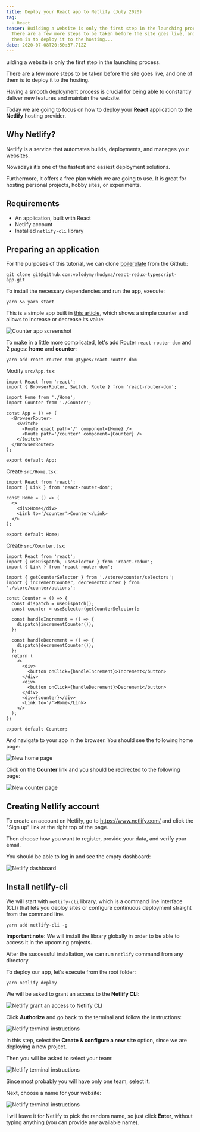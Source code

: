 ```yaml
---
title: Deploy your React app to Netlify (July 2020)
tag:
  - React
teaser: Building a website is only the first step in the launching process.
  There are a few more steps to be taken before the site goes live, and one of
  them is to deploy it to the hosting...
date: 2020-07-08T20:50:37.712Z
---
```

uilding a website is only the first step in the launching process.

There are a few more steps to be taken before the site goes live, and one of them is to deploy it to the hosting.

Having a smooth deployment process is crucial for being able to constantly deliver new features and maintain the website.

Today we are going to focus on how to deploy your **React** application to the **Netlify** hosting provider.

## Why Netlify?

Netlify is a service that automates builds, deployments, and manages your websites.

Nowadays it’s one of the fastest and easiest deployment solutions.

Furthermore, it offers a free plan which we are going to use. It is great for hosting personal projects, hobby sites, or experiments.

## Requirements

* An application, built with React
* Netlify account
* Installed `netlify-cli` library

## Preparing an application

For the purposes of this tutorial, we can clone [boilerplate](https://github.com/volodymyrhudyma/react-redux-typescript-app) from the Github:

`git clone git@github.com:volodymyrhudyma/react-redux-typescript-app.git`

To install the necessary dependencies and run the app, execute:

`yarn && yarn start`

This is a simple app built in [this article](/2020-06-11-add-redux-with-typescript-to-your-react-applicaton-june-2020/), which shows a simple counter and allows to increase or decrease its value:

![Counter app screenshot](/img/screenshot-2020-07-07-at-17.48.43.png "Counter app screenshot")

To make in a little more complicated, let's add Router `react-router-dom` and 2 pages: **home** and **counter**:

`yarn add react-router-dom @types/react-router-dom`

Modify `src/App.tsx`:

```tsx
import React from 'react';
import { BrowserRouter, Switch, Route } from 'react-router-dom';

import Home from './Home';
import Counter from './Counter';

const App = () => (
  <BrowserRouter>
    <Switch>
      <Route exact path='/' component={Home} />
      <Route path='/counter' component={Counter} />
    </Switch>
  </BrowserRouter>
);

export default App;
```

Create `src/Home.tsx`:

```tsx
import React from 'react';
import { Link } from 'react-router-dom';

const Home = () => (
  <>
    <div>Home</div>
    <Link to='/counter'>Counter</Link>
  </>
);

export default Home;
```

Create `src/Counter.tsx`:

```tsx
import React from 'react';
import { useDispatch, useSelector } from 'react-redux';
import { Link } from 'react-router-dom';

import { getCounterSelector } from './store/counter/selectors';
import { incrementCounter, decrementCounter } from './store/counter/actions';

const Counter = () => {
  const dispatch = useDispatch();
  const counter = useSelector(getCounterSelector);

  const handleIncrement = () => {
    dispatch(incrementCounter());
  };

  const handleDecrement = () => {
    dispatch(decrementCounter());
  };
  return (
    <>
      <div>
        <button onClick={handleIncrement}>Increment</button>
      </div>
      <div>
        <button onClick={handleDecrement}>Decrement</button>
      </div>
      <div>{counter}</div>
      <Link to='/'>Home</Link>
    </>
  );
};

export default Counter;
```

And navigate to your app in the browser. You should see the following home page:

![New home page](/img/screenshot-2020-07-07-at-18.12.18.png "New home page")

Click on the **Counter** link and you should be redirected to the following page:

![New counter page](/img/screenshot-2020-07-07-at-18.12.23.png "New counter page")

## Creating Netlify account

To create an account on Netlify, go to <https://www.netlify.com/> and click the "Sign up" link at the right top of the page.

Then choose how you want to register, provide your data, and verify your email.

You should be able to log in and see the empty dashboard:

![Netlify dashboard](/img/screenshot-2020-07-07-at-17.52.16.png "Netlify dashboard")

## Install netlify-cli

We will start with `netlify-cli` library, which is a command line interface (CLI) that lets you deploy sites or configure continuous deployment straight from the command line.

`yarn add netlify-cli -g`

**Important note**: We will install the library globally in order to be able to access it in the upcoming projects.

After the successful installation, we can run `netlify` command from any directory.

To deploy our app, let's execute from the root folder:

`yarn netlify deploy`

We will be asked to grant an access to the **Netlify CLI**:

![Netlify grant an access to Netlify CLI](/img/screenshot-2020-07-07-at-18.35.52.png "Netlify grant an access to Netlify CLI")

Click **Authorize** and go back to the terminal and follow the instructions:

![Netlify terminal instructions](/img/screenshot-2020-07-07-at-18.38.29.png "Netlify terminal instructions")

In this step, select the **Create & configure a new site** option, since we are deploying a new project.

Then you will be asked to select your team:

![Netlify terminal instructions](/img/screenshot-2020-07-07-at-18.40.44.png "Netlify terminal instructions")

Since most probably you will have only one team, select it.

Next, choose a name for your website:

![Netlify terminal instructions](/img/screenshot-2020-07-07-at-18.42.16.png "Netlify terminal instructions")

I will leave it for Netlify to pick the random name, so just click **Enter**, without typing anything (you can provide any available name).